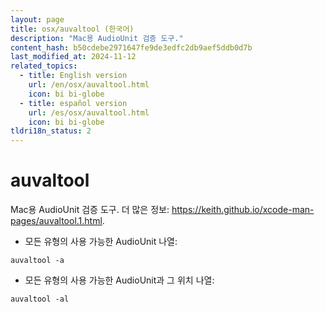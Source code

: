 ```yaml
---
layout: page
title: osx/auvaltool (한국어)
description: "Mac용 AudioUnit 검증 도구."
content_hash: b50cdebe2971647fe9de3edfc2db9aef5ddb0d7b
last_modified_at: 2024-11-12
related_topics:
  - title: English version
    url: /en/osx/auvaltool.html
    icon: bi bi-globe
  - title: español version
    url: /es/osx/auvaltool.html
    icon: bi bi-globe
tldri18n_status: 2
---
```

# auvaltool

Mac용 AudioUnit 검증 도구.
더 많은 정보: <https://keith.github.io/xcode-man-pages/auvaltool.1.html>.

- 모든 유형의 사용 가능한 AudioUnit 나열:

`auvaltool -a`

- 모든 유형의 사용 가능한 AudioUnit과 그 위치 나열:

`auvaltool -al`
